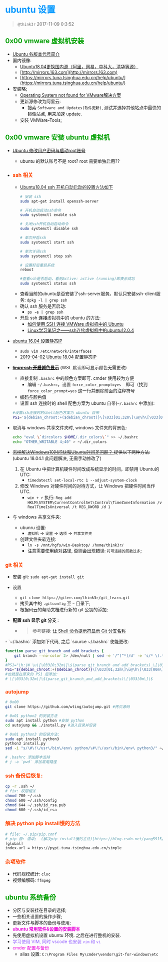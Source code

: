 # <font color=#0099ff> **ubuntu 设置** </font>

> `@think3r` 2017-11-09 0:3:52

## <font color=#009A000> 0x00 vmware 虚拟机安装 </font>

- [Ubuntu 各版本代号简介](https://blog.csdn.net/zhengmx100/article/details/78352773)
- 国内镜像:
    - [Ubuntu18.04更换国内源（阿里，网易，中科大，清华等源）](https://www.cnblogs.com/fanbi/p/10423080.html)
    - [http://mirrors.163.com](http://mirrors.163.com)
    - [https://mirrors.tuna.tsinghua.edu.cn/help/ubuntu/](https://mirrors.tuna.tsinghua.edu.cn/help/ubuntu/)
- 安装略;
    - [Operating System not found for VMware解决方案](https://blog.csdn.net/dearbaba_8520/article/details/80506349)
    - 更新源修改为阿里云:
        - 搜索 `Software and Updates(软件更新)`, 测试并选择其他站点中最快的镜像站点, 用来加速 update.
    - 安装 VMWare-Tools;

## <font color=#009A000> 0x00 vmware 安装 ubuntu 虚拟机 </font>

- <a href="http://blog.csdn.net/guanggy/article/details/4636884" target="_blank">Ubuntu 修改用户密码与启动root账号</a>
    - ubuntu 的默认账号不是 root? root 需要单独启用??

- ### <font color=#FF4500> ssh 相关 </font>
    - [Ubuntu18.04 ssh 开机自动启动的设置方法如下](https://blog.csdn.net/fandroid/article/details/86799932)
        ```sh 
        # 安装 ssh
        sudo apt-get install openssh-server

        # 开机自动启动ssh命令
        sudo systemctl enable ssh

        # 关闭ssh开机自动启动命令
        sudo systemctl disable ssh

        # 单次开启ssh
        sudo systemctl start ssh

        # 单次关闭ssh
        sudo systemctl stop ssh

        # 设置好后重启系统
        reboot

        #查看ssh是否启动，看到Active: active (running)即表示成功
        sudo systemctl status ssh
        ```
    - 查看当前的ubuntu是否安装了ssh-server服务。默认只安装ssh-client服务: `dpkg -l | grep ssh` 
    - 确认 ssh 服务是否启动:
        - `ps -e | grep ssh`
    - 开启 ssh 连接虚拟机中的 ubuntu 的方法:
        - <a href="http://www.cnblogs.com/ifantastic/p/3415182.html" target="_blank">如何使用 SSH 连接 VMWare 虚拟机中的 Ubuntu</a>
        - <a href="http://blog.csdn.net/crave_shy/article/details/23124895" target="_blank">Linux学习笔记之——ssh连接虚拟机中的ubuntu12.0.4
- <a href="https://www.jianshu.com/p/d69a95aa1ed7" target="_blank">ubuntu 16.04 设置静态IP</a>
    - `sudo vim /etc/network/interfaces`
    - [2019-04-02 Ubuntu 18.04 配置静态IP](https://www.jianshu.com/p/2283b95a81d9)

- ~~[**linux ssh 开启颜色显示**](http://www.cnblogs.com/bamanzi/p/colorful-shell.html)~~ (WSL 默认即可显示颜色无需更改)
    - 直接复制 `.bashrc` 中的颜色方案即可. cmder 使用较为方便
        - 编辑 `~/.bashrc`，设置 `force_color_prompt=yes`　即可（找到 `force_color_prompt=yes` 这一行并删除前面的注释符号
    - <a href="http://blog.csdn.net/wangyang1354/article/details/58077671" target="_blank">编码与颜色值</a>
    - 设置 ssh 连接时的 shell 配色方案为 ubuntu 自带(`~/.bashrc` 中添加):
    ```sh
    #设置ssh连接时的shell配色方案为 ubuntu 自带
    PS1='${debian_chroot:+($debian_chroot)}\[\033[01;32m\]\u@\h\[\033[00m\]:\[\033[01;34m\]\w\[\033[00m\]\$ '
    ```
- 取消与 windows 共享文件夹时, windows 文件夹的背景色:
    ```sh 
    echo "eval \`dircolors $HOME/.dir_colors\`" >> ~/.bashrc
    echo "OTHER_WRITABLE 4;40" > ~/.dir_colors
    ```

- ~~<a href="https://www.zhihu.com/question/46525639" target="_blank">怎样解决Windows10时间快和Ubuntu时间差问题？
</a> 提供以下两种方法:~~ (ubuntu 18.04.1 此问题解决, 无需手动修改了)
    1. 在 Ubuntu 中把计算机硬件时间改成系统显示的时间，即禁用 Ubuntu的 UTC:
        - `timedatectl set-local-rtc 1 --adjust-system-clock`
    2. 修改 Windows 对硬件时间的对待方式，让 Windows 把硬件时间当作UTC. 
        - `win + r` 执行: `Reg add HKLM\SYSTEM\CurrentControlSet\Control\TimeZoneInformation /v RealTimeIsUniversal /t REG_DWORD /d 1`

- 与 windows 共享文件夹:
    - ubunru 设置:
        - `虚拟机` -> `设置` -> `选项` -> `共享文件夹`
    - 创建文件夹软连接:
        - `ln -s /mnt/hgfs/win-Desktop/ /home/th1nk3r/`
        - 注意需要使用绝对路径, 否则会出现错误: `符号连接的层数过多`;

### <font color=#FF4500> git 相关 </font>

- 安装 git: `sudo apt-get install git`
- 设置 
    - `git clone https://gitee.com/think3r/git_learn.git` 
    - 拷贝其中的 `.gitconfig` 至 `~` 目录下;
    - 根据码云的帮助文档进行新的 git 公钥的添加;

- **配置 ssh 显示 git 分支** :
    - >参考链接: <a href="https://www.jianshu.com/p/82783f76a868" target="_blank">让 Shell 命令提示符显示 Git 分支名称
</a>
    - `~/.bashrc` 添加如下代码, 之后 `source ~/.bashrc` 使能更改: 
                
```sh 
function parse_git_branch_and_add_brackets {
    git branch --no-color 2> /dev/null | sed -e '/^[^*]/d' -e 's/* \(.*\)/\ \[\1\]/'
}
#PS1="\h:\W \u\[\033[0;32m\]\$(parse_git_branch_and_add_brackets) \[\033[0m\]\$ "
PS1="${debian_chroot:+($debian_chroot)}\[\033[01;32m\]\u@\h\[\033[00m\]:\[\033[01;34m\]\w\[\033[00m\]\[\033[0;32m\]\$(parse_git_branch_and_add_brackets)\[\033[0m\]\$ "
#也就是在原来的 PS1 后添加: 
# \[\033[0;32m\]\$(parse_git_branch_and_add_brackets)\[\033[0m\]\$ 
```

### <font color=#FF4500> autojump </font>

```sh
# 0x00
git clone https://github.com/wting/autojump.git #拷贝源码

# 0x01 python2 的安装方法
sudo apt install python #安装 python
cd autojump && ./install.py #进入目录并安装

# 0x01 python3 的安装方法:
sudo apt install python3
python3 install.py
sed -i "s/\#\!\/usr\/bin\/env\ python/\#\!\/usr\/bin\/env\ python3/" ~/.autojump/bin/autojump

# .bashrc 添加脚本支持
# j -a `pwd` 添加常用路径
```

### <font color=#FF4500> ssh 备份后恢复: </font>

```bash
cp -r .ssh ~/
# fix: 权限相关
chmod 700 ~/.ssh
chmod 600 ~/.ssh/config
chmod 644 ~/.ssh/id_rsa.pub
chmod 600 ~/.ssh/id_rsa
```

### <font color=#FF4500> 解决 python pip install慢的方法 </font>

```sh
# file: ~/.pip/pip.conf
# pip 源: 清华;  (解决pip install慢的方法)[https://blog.csdn.net/yang5915/article/details/83175804]
[global]
index-url = https://pypi.tuna.tsinghua.edu.cn/simple
```

### <font color=#FF4500> 杂项软件 </font>

- 代码规模统计: `cloc`
- 视频编解码: `ffmpeg`

## <font color=#009A000> **ubuntu 系统备份** </font>

- 分区与安装挂在目录的选择;
- 一些相关设置的操作步骤;
- 更新文件与脚本的备份与使用;
- <font color=#EA00DA>**ubuntu 常用软件&设置的安装脚本**</font>
- 先使用虚拟机设置 ubuntu 环境. 之后在进行整机的安装.
- <font color=#9664FF>学习使用 VIM, 同时 vscode 也安装 `vim` 和 `vi` </font>
- <font color=#EA00DA>cmder 配置与备份</font>
    - alias 设置: `C:\Program Files My\cmder\vendor\git-for-windows\etc`

